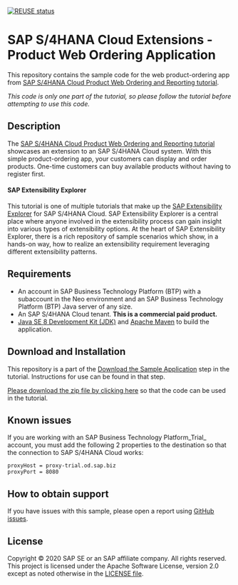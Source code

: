 [![REUSE status](https://api.reuse.software/badge/github.com/SAP-samples/s4hana-ext-order-app)](https://api.reuse.software/info/github.com/SAP-samples/s4hana-ext-order-app)

# SAP S/4HANA Cloud Extensions - Product Web Ordering Application
This repository contains the sample code for the web product-ordering app from [SAP S/4HANA Cloud Product Web Ordering and Reporting tutorial](http://tiny.cc/s4-ext-order-app).

*This code is only one part of the tutorial, so please follow the tutorial before attempting to use this code.*

## Description

The [SAP S/4HANA Cloud Product Web Ordering and Reporting tutorial](http://tiny.cc/s4-ext-order-app) showcases an extension to an SAP S/4HANA Cloud system. With this simple product-ordering app, your customers can display and order products. One-time customers can buy available products without having to register first.

#### SAP Extensibility Explorer

This tutorial is one of multiple tutorials that make up the [SAP Extensibility Explorer](https://sap.com/extends4) for SAP S/4HANA Cloud.
SAP Extensibility Explorer is a central place where anyone involved in the extensibility process can gain insight into various types of extensibility options. At the heart of SAP Extensibility Explorer, there is a rich repository of sample scenarios which show, in a hands-on way, how to realize an extensibility requirement leveraging different extensibility patterns.


Requirements
-------------
- An account in SAP Business Technology Platform (BTP) with a subaccount in the Neo environment and an SAP Business Technology Platform (BTP) Java server of any size.
- An SAP S/4HANA Cloud tenant. **This is a commercial paid product.**
- [Java SE 8 Development Kit (JDK)](https://www.oracle.com/technetwork/java/javase/downloads/index.html) and [Apache Maven](http://maven.apache.org/download.cgi) to build the application.

Download and Installation
-------------
This repository is a part of the [Download the Sample Application](https://help.sap.com/viewer/4316f97a90ff48948fb7f212ecabf964/SHIP/en-US/5d24945c0a3142f490a9582a7d8b19f7.html) step in the tutorial. Instructions for use can be found in that step.

[Please download the zip file by clicking here](https://github.com/SAP/s4hana-ext-order-app/archive/master.zip) so that the code can be used in the tutorial.


Known issues
---------------------
If you are working with an SAP Business Technology Platform_Trial_ account, you must add the following 2 properties to the destination so that the connection to SAP S/4HANA Cloud works:
```
proxyHost = proxy-trial.od.sap.biz
proxyPort = 8080
```

How to obtain support
---------------------
If you have issues with this sample, please open a report using [GitHub issues](https://github.com/SAP/s4hana-ext-order-app/issues).

License
-------
Copyright © 2020 SAP SE or an SAP affiliate company. All rights reserved. This project is licensed under the Apache Software License, version 2.0 except as noted otherwise in the [LICENSE file](LICENSES/Apache-2.0.txt).
